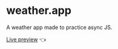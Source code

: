 # weather.app

A weather app made to practice async JS.

[Live preview](https://charlie-daniels.github.io/weather/) 👈
